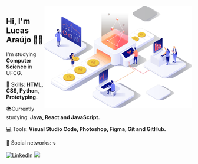 <img src="computer.png" width="400px" align="right" alt="Computador">

<h2 align="left">Hi, I'm Lucas Araújo 👋🏽</h1>
<p align=left>I'm studying <strong>Computer Science</strong> in UFCG.</p>
<p align="left">🚀 Skills: <strong>HTML, CSS, Python, Prototyping.</strong></p>
<p align="left">📚Currently studying: <strong>Java, React and JavaScript.</strong></p>
<p align="left">💻 Tools: <strong>Visual Studio Code, Photoshop, Figma, Git and GitHub.</strong></p>
<p align="left">📧 Social networks: ⤵️</p>

<p align="left">
  <a href="https://www.linkedin.com/in/lucas-ara%C3%BAjo-de-lima-2883271b3/"><img src="https://img.shields.io/badge/LinkedIn-%230077B5.svg?&style=flat-square&logo=linkedin&logoColor=white" alt="LinkedIn"></a>
  <a href="https://api.whatsapp.com/send?phone=5583987196021&text=Ol%C3%A1%20Lucas!%20" alt="WhatsApp"><img src="https://img.shields.io/badge/-WhatsApp-25d366?style=flat-square&labelColor=25d366&logo=whatsapp&logoColor=white&link=https://api.whatsapp.com/send?phone=5583987196021&text=Ol%C3%A1%20Lucas!%20"/></a>
</p>
